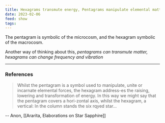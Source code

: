 ```yaml
---
title: Hexagrams transmute energy, Pentagrams manipulate elemental matter
date: 2023-02-06
feed: show
tags:
---
```


The pentagram is symbolic of the microcosm, and the hexagram symbolic of the macrocosm.

Another way of thinking about this, _pentagrams can transmute matter, hexagrams can change frequency and vibration_

___
### References


>Whilst the pentagram is a symbol used to manipulate, unite or incarnate elemental forces, the hexagram address-es the raising, lowering and transformation of energy. In this way we might say that the pentagram covers a hori-zontal axis, whilst the hexagram, a vertical: In the column stands the six rqyed star...

-- Anon, [[Ararita, Elaborations on Star Sapphire]]